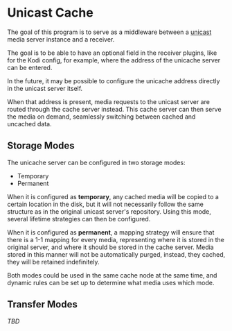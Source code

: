 # Unicast Cache
The goal of this program is to serve as a middleware between a [unicast](https://github.com/pedromsilvapt/unicast/) media server instance and a receiver.

The goal is to be able to have an optional field in the receiver plugins, like for the Kodi config, for example, where the address of the unicache server can be entered.

In the future, it may be possible to configure the unicache address directly in the unicast server itself.

When that address is present, media requests to the unicast server are routed through the cache server instead. This cache server can then serve the media on demand, seamlessly switching between cached and uncached data.

## Storage Modes
The unicache server can be configured in two storage modes:
 - Temporary
 - Permanent

When it is configured as **temporary**, any cached media will be copied to a certain location in the disk, but it will not necessarily follow the same structure as in the original unicast server's repository. Using this mode, several lifetime strategies can then be configured.

When it is configured as **permanent**, a mapping strategy will ensure that there is a 1-1 mapping for every media, representing where it is stored in the original server, and where it should be stored in the cache server. Media stored in this manner will not be automatically purged, instead, they cached, they will be retained indefinitely.

Both modes could be used in the same cache node at the same time, and dynamic rules can be set up to determine what media uses which mode.

## Transfer Modes
*TBD*
